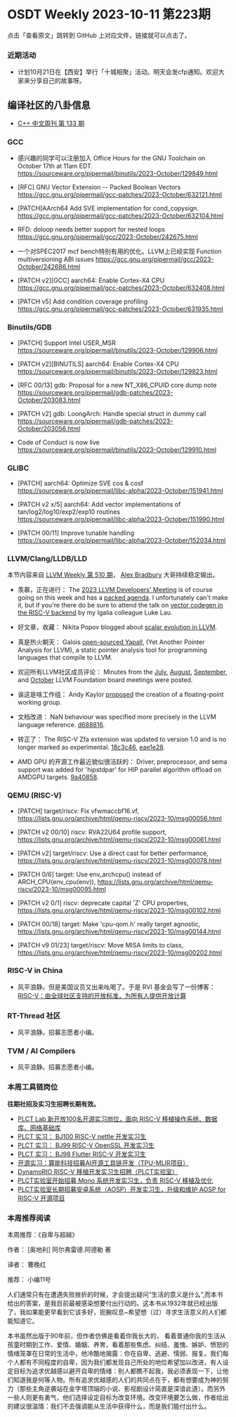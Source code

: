 # OSDT Weekly 2023-10-11 第223期

点击「查看原文」跳转到 GitHub 上对应文件，链接就可以点击了。

### 近期活动

- 计划10月21日在【西安】举行「十城相聚」活动。明天会发cfp通知。欢迎大家来分享自己的故事呀。

## 编译社区的八卦信息

- [C++ 中文周刊 第 133 期](https://mp.weixin.qq.com/s/lTNX1s2L5SVhJdICGfq04g)

### GCC

- 感兴趣的同学可以注册加入
  Office Hours for the GNU Toolchain on October 17th at 11am EDT.
  https://sourceware.org/pipermail/binutils/2023-October/129849.html

- [RFC] GNU Vector Extension -- Packed Boolean Vectors
  https://gcc.gnu.org/pipermail/gcc-patches/2023-October/632121.html

- [PATCH]AArch64 Add SVE implementation for cond_copysign.
  https://gcc.gnu.org/pipermail/gcc-patches/2023-October/632104.html

- RFD: doloop needs better support for nested loops
  https://gcc.gnu.org/pipermail/gcc/2023-October/242675.html

- 一个对SPEC2017 mcf bench特别有用的优化。LLVM上已经实现
  Function multiversioning ABI issues
  https://gcc.gnu.org/pipermail/gcc/2023-October/242686.html

- [PATCH v2][GCC] aarch64: Enable Cortex-X4 CPU
  https://gcc.gnu.org/pipermail/gcc-patches/2023-October/632408.html

- [PATCH v5] Add condition coverage profiling
  https://gcc.gnu.org/pipermail/gcc-patches/2023-October/631935.html


### Binutils/GDB

- [PATCH] Support Intel USER_MSR
  https://sourceware.org/pipermail/binutils/2023-October/129906.html

- [PATCH v2][BINUTILS] aarch64: Enable Cortex-X4 CPU
  https://sourceware.org/pipermail/binutils/2023-October/129823.html

- [RFC 00/13] gdb: Proposal for a new NT_X86_CPUID core dump note
  https://sourceware.org/pipermail/gdb-patches/2023-October/203083.html

- [PATCH v2] gdb: LoongArch: Handle special struct in dummy call
  https://sourceware.org/pipermail/gdb-patches/2023-October/203056.html
- Code of Conduct is now live
  https://sourceware.org/pipermail/binutils/2023-October/129910.html

### GLIBC

- [PATCH] aarch64: Optimize SVE cos & cosf
  https://sourceware.org/pipermail/libc-alpha/2023-October/151941.html

- [PATCH v2 x/5] aarch64: Add vector implementations of tan/log2/log10/exp2/exp10 routines
  https://sourceware.org/pipermail/libc-alpha/2023-October/151990.html

- [PATCH 00/11] Improve tunable handling
  https://sourceware.org/pipermail/libc-alpha/2023-October/152034.html

### LLVM/Clang/LLDB/LLD

本节内容来自 [LLVM Weekly 第 510 期](http://llvmweekly.org/issue/510)，
[Alex Bradbury](https://www.linkedin.com/in/alex-bradbury/) 大哥持续稳定输出。

* 羡慕，正在进行： The [2023 LLVM Developers' Meeting](https://llvm.swoogo.com/2023devmtg) is of course going on this week and has a [packed agenda](https://llvm.swoogo.com/2023devmtg/agenda). I unfortunately can't make it, but if you're there do be sure to attend the talk on [vector codegen in the RISC-V backend](https://llvm.swoogo.com/2023devmtg/session/1767411/vector-codegen-in-the-risc-v-backend) by my Igalia colleague Luke Lau.

* 好文章，收藏： Nikita Popov blogged about [scalar evolution in LLVM](https://www.npopov.com/2023/10/03/LLVM-Scalar-evolution.html).

* 真是热火朝天： Galois [open-sourced Yapall](https://galois.com/news/yet-another-pointer-analysis-for-llvm/), (Yet Another Pointer Analysis for LLVM), a static pointer analysis tool for programming languages that compile to LLVM.

* 欢迎所有LLVM社区成员评论： Minutes from the [July](https://discourse.llvm.org/t/board-meeting-minutes-july-2023/73922), [August](https://discourse.llvm.org/t/board-meeting-minutes-august-2023/73923), [September](https://discourse.llvm.org/t/board-meeting-minutes-september-2023/73924), and [October](https://discourse.llvm.org/t/board-meeting-minutes-october-2023/73926) LLVM Foundation board meetings were posted.

* 诶这是啥工作组： Andy Kaylor [proposed](https://discourse.llvm.org/t/rfc-floating-point-working-group/73830) the creation of a floating-point working group.

* 文档改进： NaN behaviour was specified more precisely in the LLVM language reference.
  [d688816](https://github.com/llvm/llvm-project/commit/d68881662776).

* 转正了： The RISC-V Zfa extension was updated to version 1.0 and is no longer marked as experimental.
  [18c3c46](https://github.com/llvm/llvm-project/commit/18c3c46858c3),
  [eae1e28](https://github.com/llvm/llvm-project/commit/eae1e28cc267).

* AMD GPU 的开源工作最近貌似很活跃的： Driver, preprocessor, and sema support was added for 'hipstdpar' for HIP parallel algorithm offload on AMDGPU targets.
  [9a40858](https://github.com/llvm/llvm-project/commit/9a408588d1b8).


### QEMU (RISC-V)


- [PATCH] target/riscv: Fix vfwmaccbf16.vf,
  https://lists.gnu.org/archive/html/qemu-riscv/2023-10/msg00056.html

- [PATCH v2 00/10] riscv: RVA22U64 profile support,
  https://lists.gnu.org/archive/html/qemu-riscv/2023-10/msg00061.html

- [PATCH v2] target/riscv: Use a direct cast for better performance,
  https://lists.gnu.org/archive/html/qemu-riscv/2023-10/msg00078.html

- [PATCH 0/6] target: Use env_archcpu() instead of ARCH_CPU(env_cpu(env)),
  https://lists.gnu.org/archive/html/qemu-riscv/2023-10/msg00095.html

- [PATCH v2 0/1] riscv: deprecate capital 'Z' CPU properties,
  https://lists.gnu.org/archive/html/qemu-riscv/2023-10/msg00102.html

- [PATCH 00/18] target: Make 'cpu-qom.h' really target agnostic,
  https://lists.gnu.org/archive/html/qemu-riscv/2023-10/msg00144.html

- [PATCH v9 01/23] target/riscv: Move MISA limits to class,
  https://lists.gnu.org/archive/html/qemu-riscv/2023-10/msg00202.html

### RISC-V in China

- 风平浪静。但是美国议员又出来吆喝了。于是 RVI 基金会写了一份博客： [RISC-V：由全球社区支持的开放标准，为所有人提供开放计算](https://mp.weixin.qq.com/s/xiIvlJEngh9CIsLcYiD3LA)

### RT-Thread 社区

- 风平浪静。招募志愿者小编。

### TVM / AI Compilers

- 风平浪静。招募志愿者小编。

### 本周工具链岗位

**往期社招及实习生招聘长期有效。**

- [PLCT Lab 新开放100名开源实习岗位，面向 RISC-V 移植操作系统、数据库、网络基础库](https://mp.weixin.qq.com/s/ebvIxcplB8Jtw18LMoXTTQ)
- [PLCT 实习： BJ100 RISC-V nettle 开发实习生](https://mp.weixin.qq.com/s/GEUKRlxILFpdHQbv-yxWQQ)
- [PLCT 实习： BJ99 RISC-V OpenSSL 开发实习生](https://mp.weixin.qq.com/s/pzy6sbW50r3aLw3Dt36oBQ)
- [PLCT 实习： BJ98 Flutter RISC-V 开发实习生](https://mp.weixin.qq.com/s/gQYT_rhtLE8jGg6WWAztDA)
- [开源实习：算能科技招募AI开源工具链开发（TPU-MLIR项目）](https://mp.weixin.qq.com/s/IBJh0ip4k11PzIMZecsWSw)
- [DynamoRIO RISC-V 移植开发实习生招聘（PLCT实验室）](https://mp.weixin.qq.com/s/J_5TjT6DOqeOXJXQI5VQxw)
- [PLCT实验室开始招募 Mono 系统开发实习生，负责 RISC-V 移植及优化](https://mp.weixin.qq.com/s/whEW7Hay1jIP1tBzIPay1A)
- [PLCT实验室长期招募安卓系统（AOSP）开发实习生，升级和维护 AOSP for RISC-V 开源项目](https://mp.weixin.qq.com/s/dJP2cEB1nex2inR5c-cJog)


### 本周推荐阅读

本周推荐：《自卑与超越》

作者： [奥地利] 阿尔弗雷德.阿德勒 著

译者： 曹晚红

推荐： 小编11号

人们通常只有在遭遇失败挫折的时候，才会提出疑问“生活的意义是什么”,而本书给出的答案，是我目前最被感染想要付出行动的。这本书从1932年就已经出版了，我如果能更早看到它该多好，扼腕叹息~希望想（过）寻求生活意义的人们都能知道它。

本书虽然出版于90年前，但作者仿佛是看着你我长大的， 看着普通你我的生活从孩童时期到工作、爱情、婚姻、养育，看着那些焦虑、纠结、羞愧、嫉妒、愤怒的情绪笼罩在日常的生活中，他冷酷地揭露：你在自卑、逃避、懦弱、报复。我们每个人都有不同程度的自卑，因为我们都发现自己所处的地位希望加以改进，有人设定目标为追求优越感以避开自卑的情绪：别人都瞧不起我，我必须表现一下，让他们知道我是何等人物。所有追求优越感的人们的共同点在于，都有想要成为神的努力（那些主角逆袭站在金字塔顶端的小说、影视剧设计简直是深谙此道）。而另外一些人则更有勇气，他们选择设定目标为改变环境。改变环境要怎么做，作者给出的建议很温情：我们不去强调能从生活中获得什么，而是我们能付出什么。
